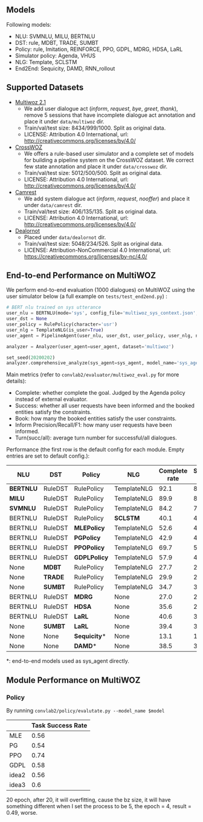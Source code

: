 
## Models

Following models:

- NLU: SVMNLU, MILU, BERTNLU
- DST: rule, MDBT, TRADE, SUMBT
- Policy: rule, Imitation, REINFORCE, PPO, GDPL, MDRG, HDSA, LaRL
- Simulator policy: Agenda, VHUS
- NLG: Template, SCLSTM
- End2End: Sequicity, DAMD, RNN_rollout

## Supported Datasets

- [Multiwoz 2.1](https://github.com/budzianowski/multiwoz)
  - We add user dialogue act (*inform*, *request*, *bye*, *greet*, *thank*), remove 5 sessions that have incomplete dialogue act annotation and place it under `data/multiwoz` dir.
  - Train/val/test size: 8434/999/1000. Split as original data.
  - LICENSE: Attribution 4.0 International, url: http://creativecommons.org/licenses/by/4.0/
- [CrossWOZ](https://github.com/thu-coai/CrossWOZ)
  - We offers a rule-based user simulator and a complete set of models for building a pipeline system on the CrossWOZ dataset. We correct few state annotation and place it under `data/crosswoz` dir.
  - Train/val/test size: 5012/500/500. Split as original data.
  - LICENSE: Attribution 4.0 International, url: http://creativecommons.org/licenses/by/4.0/
- [Camrest](https://www.repository.cam.ac.uk/handle/1810/260970)
  - We add system dialogue act (*inform*, *request*, *nooffer*) and place it under `data/camrest` dir.
  - Train/val/test size: 406/135/135. Split as original data.
  - LICENSE: Attribution 4.0 International, url: http://creativecommons.org/licenses/by/4.0/
- [Dealornot](https://github.com/facebookresearch/end-to-end-negotiator/tree/master/src/data/negotiate)
  - Placed under `data/dealornot` dir.
  - Train/val/test size: 5048/234/526. Split as original data.
  - LICENSE: Attribution-NonCommercial 4.0 International, url: https://creativecommons.org/licenses/by-nc/4.0/

## End-to-end Performance on MultiWOZ

We perform end-to-end evaluation (1000 dialogues) on MultiWOZ using the user simulator below (a full example on `tests/test_end2end.py`) :

```python
# BERT nlu trained on sys utterance
user_nlu = BERTNLU(mode='sys', config_file='multiwoz_sys_context.json', model_file='https://convlab.blob.core.windows.net/convlab-2/bert_multiwoz_sys_context.zip')
user_dst = None
user_policy = RulePolicy(character='usr')
user_nlg = TemplateNLG(is_user=True)
user_agent = PipelineAgent(user_nlu, user_dst, user_policy, user_nlg, name='user')

analyzer = Analyzer(user_agent=user_agent, dataset='multiwoz')

set_seed(20200202)
analyzer.comprehensive_analyze(sys_agent=sys_agent, model_name='sys_agent', total_dialog=1000)
```

Main metrics (refer to `convlab2/evaluator/multiwoz_eval.py` for more details):

- Complete: whether complete the goal. Judged by the Agenda policy instead of external evaluator.
- Success: whether all user requests have been informed and the booked entities satisfy the constraints.
- Book: how many the booked entities satisfy the user constraints.
- Inform Precision/Recall/F1: how many user requests have been informed.
- Turn(succ/all): average turn number for successful/all dialogues.

Performance (the first row is the default config for each module. Empty entries are set to default config.):

| NLU         | DST       | Policy         | NLG         | Complete rate | Success rate | Book rate | Inform P/R/F1 | Turn(succ/all) |
| ----------- | --------- | -------------- | ----------- | ------------- | ------------ | --------- | --------- | -------------- |
| **BERTNLU** | RuleDST   | RulePolicy     | TemplateNLG | 92.1          | 85.5         | 91.5      | 79.8/92.8/83.8 | 12.7/13.8      |
| **MILU**    | RuleDST | RulePolicy | TemplateNLG | 89.9          | 83.1         | 90.9      | 78.3/91.7/82.5 | 12.1/13.9      |
| **SVMNLU**  | RuleDST | RulePolicy | TemplateNLG | 84.2          | 70.4         | 76.1      | 79.1/88.8/81.5 | 14.8/17.7      |
| BERTNLU | RuleDST | RulePolicy | **SCLSTM**  | 40.1       | 41.0  | 51.5    | 68.5/56.5/59.1 |      11.6/29.2      |
| BERTNLU     | RuleDST | **MLEPolicy**  | TemplateNLG | 52.6              | 48.4         | 35.5      |  66.3/72.7/66.0 | 12.5/26.3      |
| BERTNLU | RuleDST | **PGPolicy**   | TemplateNLG | 42.9              | 43.3         | 31.0      |  61.9/66.8/60.4 | 14.7/29.1      |
| BERTNLU | RuleDST | **PPOPolicy**  | TemplateNLG | 69.7              | 56.6         | 56.6      |  64.8/79.0/68.1 | 12.9/22.1      |
| BERTNLU | RuleDST | **GDPLPolicy** | TemplateNLG | 57.9              | 49.5         | 33.5      |  67.0/76.4/68.2 | 11.5/24.3      |
| None        | **MDBT**  | RulePolicy | TemplateNLG |     27.7      |       21.2     |   45.4    |  52.2/41.0/42.4 |   11.8/32.1       |
| None        | **TRADE** | RulePolicy | TemplateNLG |      29.9      |    25.3       |     36.9     | 49.3/48.1/44.4 |     12.7/24.7     |
| None        | **SUMBT** | RulePolicy | TemplateNLG |       34.7    |    33.8     |    57.8   |  52.3/50.6/47.3   | 12.1/26.6         |
| BERTNLU | RuleDST | **MDRG**       | None        | 27.0 | 25.2 | 49.0 | 46.6/43.1/42.0 | 13.6/33.6 |
| BERTNLU | RuleDST | **HDSA**       | None        | 35.6 | 27.5 | 5.4 | 47.8/57.2/48.8 | 13.0/31.5 |
| BERTNLU | RuleDST | **LaRL**       | None        | 40.6 | 34.0 | 45.6 | 47.8/54.1/47.6 | 15.0/28.6 |
| None | **SUMBT** | **LaRL** | None |    39.4|   33.1| 39.5  | 48.5/56.0/48.8| 15.5/28.7|
| None | None | **Sequicity*** | None | 13.1 | 10.5 | 5.1 | 41.4/30.8/31.3 | 12.9/38.3 |
| None | None | **DAMD***      | None | 38.5 | 33.6 | 50.9 | 62.1/60.7/57.4 | 10.4/28.2 |

*: end-to-end models used as sys_agent directly.

## Module Performance on MultiWOZ

### Policy

By running `convlab2/policy/evalutate.py --model_name $model`

|           | Task Success Rate | 
| --------- | ----------------- |
| MLE       | 0.56              | 
| PG        | 0.54              |
| PPO       | 0.74              |
| GDPL      | 0.58              | 
| idea2     | 0.56              |
| idea3     | 0.6               | 


20 epoch, after 20, it will overfitting, cause the bz size, it will have something different
when I set the process to be 5, the epoch = 4, result = 0.49, worse.


